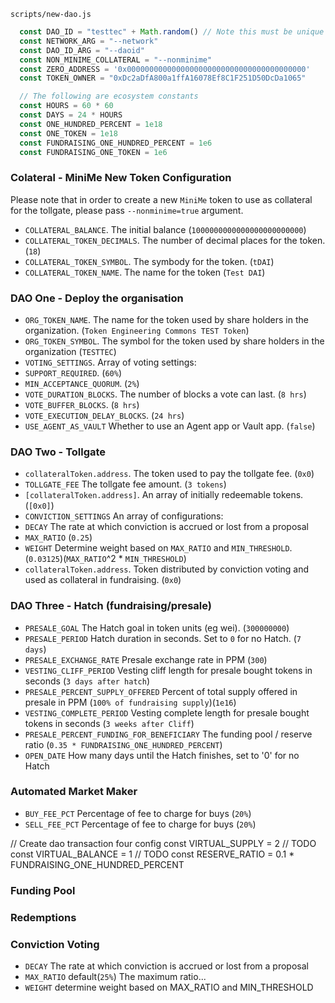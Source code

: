 
`scripts/new-dao.js`
```javascript
  const DAO_ID = "testtec" + Math.random() // Note this must be unique for each deployment, change it for subsequent deployments
  const NETWORK_ARG = "--network"
  const DAO_ID_ARG = "--daoid"
  const NON_MINIME_COLLATERAL = "--nonminime"
  const ZERO_ADDRESS = '0x0000000000000000000000000000000000000000'
  const TOKEN_OWNER = "0xDc2aDfA800a1ffA16078Ef8C1F251D50DcDa1065"

  // The following are ecosystem constants
  const HOURS = 60 * 60
  const DAYS = 24 * HOURS
  const ONE_HUNDRED_PERCENT = 1e18
  const ONE_TOKEN = 1e18
  const FUNDRAISING_ONE_HUNDRED_PERCENT = 1e6
  const FUNDRAISING_ONE_TOKEN = 1e6

```

### Colateral - MiniMe New Token Configuration

Please note that in order to create a new `MiniMe` token to use as collateral for the tollgate, please pass `--nonminime=true` argument.

 - `COLLATERAL_BALANCE`. The initial balance (`1000000000000000000000000`)
 - `COLLATERAL_TOKEN_DECIMALS`. The number of decimal places for the token. (`18`)
 - `COLLATERAL_TOKEN_SYMBOL`. The symbody for the token. (`tDAI`)
 - `COLLATERAL_TOKEN_NAME`. The name for the token (`Test DAI`)

### DAO One - Deploy the organisation

 - `ORG_TOKEN_NAME`. The name for the token used by share holders in the organization. (`Token Engineering Commons TEST Token`)
 - `ORG_TOKEN_SYMBOL`. The symbol for the token used by share holders in the organization (`TESTTEC`)
 - `VOTING_SETTINGS`. Array of voting settings:
  - `SUPPORT_REQUIRED`. (`60%`)
  - `MIN_ACCEPTANCE_QUORUM`. (`2%`)
  - `VOTE_DURATION_BLOCKS`. The number of blocks a vote can last. (`8 hrs`)
  - `VOTE_BUFFER_BLOCKS`. (`8 hrs`)
  - `VOTE_EXECUTION_DELAY_BLOCKS`. (`24 hrs`)
 - `USE_AGENT_AS_VAULT` Whether to use an Agent app or Vault app. (`false`)

### DAO Two - Tollgate

 - `collateralToken.address`. The token used to pay the tollgate fee. (`0x0`)
 - `TOLLGATE_FEE` The tollgate fee amount. (`3 tokens`)
 - `[collateralToken.address]`. An array of initially redeemable tokens. (`[0x0]`)
 - `CONVICTION_SETTINGS` An array of configurations:
  - `DECAY`
     The rate at which conviction is accrued or lost from a proposal
  - `MAX_RATIO` (`0.25`)
  - `WEIGHT` Determine weight based on `MAX_RATIO` and `MIN_THRESHOLD`. (`0.03125`)(`MAX_RATIO`^2 * `MIN_THRESHOLD`)
 - `collateralToken.address`. Token distributed by conviction voting and used as collateral in fundraising. (`0x0`)

### DAO Three - Hatch (fundraising/presale)

 - `PRESALE_GOAL` The Hatch goal in token units (eg wei). (`300000000`)
 - `PRESALE_PERIOD` Hatch duration in seconds. Set to `0` for no Hatch. (`7 days`)
 - `PRESALE_EXCHANGE_RATE` Presale exchange rate in PPM (`300`)
 - `VESTING_CLIFF_PERIOD` Vesting cliff length for presale bought tokens in seconds (`3 days after hatch`)
 - `PRESALE_PERCENT_SUPPLY_OFFERED` Percent of total supply offered in presale in PPM (`100% of fundraising supply`)(`1e16`)
 - `VESTING_COMPLETE_PERIOD` Vesting complete length for presale bought tokens in seconds (`3 weeks after Cliff`)
 - `PRESALE_PERCENT_FUNDING_FOR_BENEFICIARY`
    The funding pool / reserve ratio (`0.35 * FUNDRAISING_ONE_HUNDRED_PERCENT`)
 - `OPEN_DATE`
    How many days until the Hatch finishes, set to '0' for no Hatch

### Automated Market Maker

 - `BUY_FEE_PCT`
    Percentage of fee to charge for buys (`20%`)
 - `SELL_FEE_PCT`
    Percentage of fee to charge for buys (`20%`)

// Create dao transaction four config
const VIRTUAL_SUPPLY = 2 // TODO
const VIRTUAL_BALANCE = 1 // TODO
const RESERVE_RATIO = 0.1 * FUNDRAISING_ONE_HUNDRED_PERCENT

### Funding Pool

### Redemptions

### Conviction Voting

 - `DECAY`
    The rate at which conviction is accrued or lost from a proposal
 - `MAX_RATIO` default(`25%`)
    The maximum ratio...
 - `WEIGHT`
    determine weight based on MAX_RATIO and MIN_THRESHOLD
